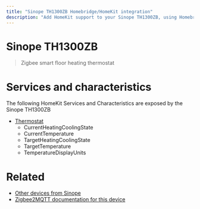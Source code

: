```yaml
---
title: "Sinope TH1300ZB Homebridge/HomeKit integration"
description: "Add HomeKit support to your Sinope TH1300ZB, using Homebridge, Zigbee2MQTT and homebridge-z2m."
---
```

<!---
This file has been GENERATED using src/docgen/docgen.ts
DO NOT EDIT THIS FILE MANUALLY!
-->
# Sinope TH1300ZB
> Zigbee smart floor heating thermostat


# Services and characteristics
The following HomeKit Services and Characteristics are exposed by
the Sinope TH1300ZB

* [Thermostat](../../climate.md)
  * CurrentHeatingCoolingState
  * CurrentTemperature
  * TargetHeatingCoolingState
  * TargetTemperature
  * TemperatureDisplayUnits


# Related
* [Other devices from Sinope](../index.md#sinope)
* [Zigbee2MQTT documentation for this device](https://www.zigbee2mqtt.io/devices/TH1300ZB.html)